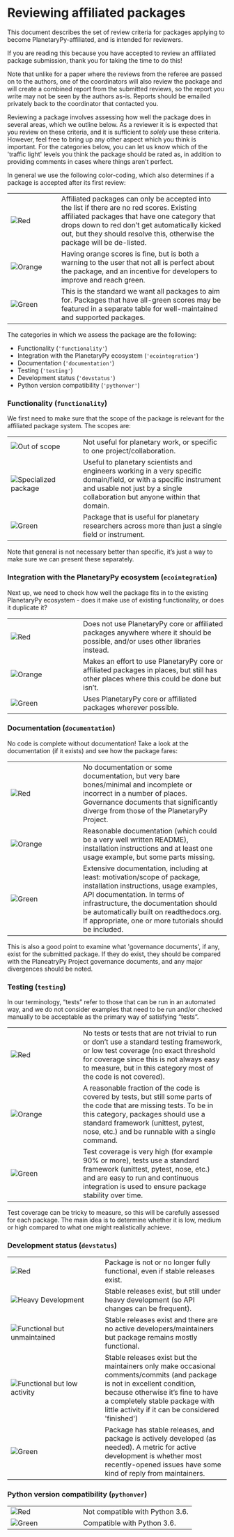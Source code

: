 # Reviewing affiliated packages

This document describes the set of review criteria for packages applying to
become PlanetaryPy-affiliated, and is intended for reviewers.

If you are reading this because you have accepted to review an affiliated
package submission, thank you for taking the time to do this!

Note that unlike for a paper where the reviews from the referee are
passed on to the authors, one of the coordinators will also review
the package and will create a combined report from the submitted
reviews, so the report you write may not be seen by the authors
as-is. Reports should be emailed privately back to the coordinator
that contacted you.

Reviewing a package involves assessing how well the package does in several
areas, which we outline below. As a reviewer it is is expected that you review
on these criteria, and it is sufficient to *solely* use these criteria.
However, feel free to bring up any other aspect which you think is important.
For the categories below, you can let us know which of the 'traffic light'
levels you think the package should be rated as, in addition to providing
comments in cases where things aren't perfect.

In general we use the following color-coding, which also determines if a package
is accepted after its first review:

<table>
<tr>
<td width=100><img src="https://img.shields.io/badge/Red-red.svg" alt="Red"></td>
<td>Affiliated packages can only be accepted into the list if there
are no red scores. Existing affiliated packages that have one
category that drops down to red don’t get automatically kicked out,
but they should resolve this, otherwise the package will be
de-listed.</td>
</tr>
<tr>
<td><img src="https://img.shields.io/badge/Orange-orange.svg" alt="Orange"></td>
<td>Having orange scores is fine, but is both a warning to the user
that not all is perfect about the package, and an incentive for
developers to improve and reach green.</td>
</tr>
<tr>
<td><img src="https://img.shields.io/badge/Green-brightgreen.svg" alt="Green"></td>
<td>This is the standard we want all packages to aim for. Packages
that have all-green scores may be featured in a separate table for
well-maintained and supported packages.</td>
</tr>
</table>

<!-- Once we figure out our package listing equivalent, reinstate this para.
The document also includes ``monospaced keywords`` for the categories
and levels.  These are the keywords and values to be used in the
[registry.json](http://www.astropy.org/affiliated/registry.json)
file that is the canonical source for affiliated package information.
-->

The categories in which we assess the package are the following:

* Functionality (``'functionality'``)
* Integration with the PlanetaryPy ecosystem  (``'ecointegration'``)
* Documentation (``'documentation'``)
* Testing (``'testing'``)
* Development status (``'devstatus'``)
* Python version compatibility (``'pythonver'``)

### Functionality (`functionality`)

We first need to make sure that the scope of the package is relevant
for the affiliated package system. The scopes are:

<table>
<tr>
<td width=150><img src="https://img.shields.io/badge/Out%20of%20scope-red.svg"
                   alt="Out of scope"></td>
<td>Not useful for planetary work, or specific to one project/collaboration.</td>
</tr>
<tr>
<td><img src="https://img.shields.io/badge/Specialized%20package-brightgreen.svg"
         alt="Specialized package"></td>
<td>Useful to planetary scientists and engineers working in a very
specific domain/field, or with a specific instrument and
usable not just by a single collaboration but anyone within
that domain. <!-- Packages such as sncosmo fall into this category.--></td>
</tr>
<tr>
<td><img src="https://img.shields.io/badge/General%20package-brightgreen.svg"
         alt="Green"></td>
<td>Package that is useful for planetary researchers across more
than just a single field or instrument. <!--Packages such as astroquery
or astroplan fall into this category.--></td>
</tr>
</table>

Note that general is not necessary better than specific, it’s just
a way to make sure we can present these separately.

### Integration with the PlanetaryPy ecosystem  (`ecointegration`)

Next up, we need to check how well the package fits in to the existing PlanetaryPy
ecosystem - does it make use of existing functionality, or does it duplicate it?

<table>
<tr>
<td width=150><img src="https://img.shields.io/badge/Red-red.svg" alt="Red"></td>
<td>Does not use PlanetaryPy core or affiliated packages anywhere
where it should be possible, and/or uses other libraries instead.</td>
</tr>
<tr>
<td><img src="https://img.shields.io/badge/Orange-orange.svg" alt="Orange"></td>
<td>Makes an effort to use PlanetaryPy core or affiliated packages in
places, but still has other places where this could be done but
isn’t.</td>
</tr>
<tr>
<td><img src="https://img.shields.io/badge/Green-brightgreen.svg" alt="Green"></td>
<td>Uses PlanetaryPy core or affiliated packages wherever possible.</td>
</tr>
</table>

### Documentation (`documentation`)

No code is complete without documentation! Take a look at the documentation (if
it exists) and see how the package fares:

<table>
<tr>
<td width=150><img src="https://img.shields.io/badge/Red-red.svg" alt="Red"></td>
<td>No documentation or some documentation, but very bare bones/minimal
and incomplete or incorrect in a number of places.  Governance documents that
significantly diverge from those of the PlanetaryPy Project.</td>
</tr>
<tr>
<td><img src="https://img.shields.io/badge/Orange-orange.svg" alt="Orange"></td>
<td>Reasonable documentation (which could be a very well written
README), installation instructions and at least one usage example,
but some parts missing.</td>
</tr>
<tr>
<td><img src="https://img.shields.io/badge/Green-brightgreen.svg" alt="Green"></td>
<td>Extensive documentation, including at least: motivation/scope
of package, installation instructions, usage examples, API
documentation. In terms of infrastructure, the documentation should
be automatically built on readthedocs.org. If appropriate, one or
more tutorials should be included.</td>

</tr>
</table>

This is also a good point to examine what 'governance documents', if any, 
exist for the submitted package.  If they do exist, they should be compared 
with the PlaneatryPy Project governance documents, and any major divergences
should be noted.

### Testing (`testing`)

In our terminology, “tests” refer to those that can be run in an automated way,
and we do not consider examples that need to be run and/or checked manually to
be acceptable as the primary way of satisfying “tests”.

<table>
<tr>
<td width=150><img src="https://img.shields.io/badge/Red-red.svg" alt="Red"></td>
<td>No tests or tests that are not trivial to run or don’t use a
standard testing framework, or low test coverage (no exact threshold
for coverage since this is not always easy to measure, but in this
category most of the code is not covered).</td>
</tr>
<tr>
<td><img src="https://img.shields.io/badge/Orange-orange.svg" alt="Orange"></td>
<td>A reasonable fraction of the code is covered by tests, but still
some parts of the code that are missing tests. To be in this category,
packages should use a standard framework (unittest, pytest, nose, etc.) and
be runnable with a single command.</td>
</tr>
<tr>
<td><img src="https://img.shields.io/badge/Green-brightgreen.svg" alt="Green"></td>
<td>Test coverage is very high (for example 90% or more), tests use
a standard framework (unittest, pytest, nose, etc.) and are easy to run and
continuous integration is used to ensure package stability over
time.</td>
</tr>
</table>

Test coverage can be tricky to measure, so this will be carefully assessed for
each package. The main idea is to determine whether it is low, medium or high
compared to what one might realistically achieve.

### Development status (`devstatus`)

<table>
<tr>
<td width=200><img src="https://img.shields.io/badge/Red-red.svg" alt="Red"></td>
<td>Package is not or no longer fully functional, even if stable releases exist.</td>
</tr>
<tr>
<td><img src="https://img.shields.io/badge/Heavy%20development-orange.svg" alt="Heavy Development"></td>
<td>Stable releases exist, but still under heavy development (so
API changes can be frequent).</td>
</tr>
<tr>
<td><img src="https://img.shields.io/badge/Functional%20but%20unmaintained-orange.svg" alt="Functional but unmaintained"></td>
<td>Stable releases exist and there are no active developers/maintainers
but package remains mostly functional.</td>
</tr>
<tr>
<td><img src="https://img.shields.io/badge/Functional%20but%20low%20activity-orange.svg" alt="Functional but low activity"></td>
<td>Stable releases exist but the maintainers only make occasional
comments/commits (and package is not in excellent condition, because
otherwise it’s fine to have a completely stable package with little
activity if it can be considered 'finished')</td>
</tr><tr>
<td><img src="https://img.shields.io/badge/Green-brightgreen.svg" alt="Green"></td>
<td>Package has stable releases, and package is actively developed
(as needed). A metric for active development is whether most
recently-opened issues have some kind of reply from maintainers.</td>
</tr>
</table>

### Python version compatibility (`pythonver`)

<table>
<tr>
<td width=150><img src="https://img.shields.io/badge/Red-red.svg" alt="Red"></td>
<td>Not compatible with Python 3.6.</td>
</tr>
<tr>
<!-- td><img src="https://img.shields.io/badge/Orange-orange.svg" alt="Orange"></td>
<td>Not compatible with Python 3</td>
</tr -->
<tr>
<td><img src="https://img.shields.io/badge/Green-brightgreen.svg" alt="Green"></td>
<td>Compatible with Python 3.6.</td>
</tr>
</table>

